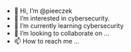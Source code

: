 - 👋 Hi, I’m @pieeczek
- 👀 I’m interested in cybersecurity.
- 🌱 I’m currently learning cybersecurity
- 💞️ I’m looking to collaborate on ...
- 📫 How to reach me ...

<!---
pieeczek/pieeczek is a ✨ special ✨ repository because its `README.md` (this file) appears on your GitHub profile.
You can click the Preview link to take a look at your changes.
--->
